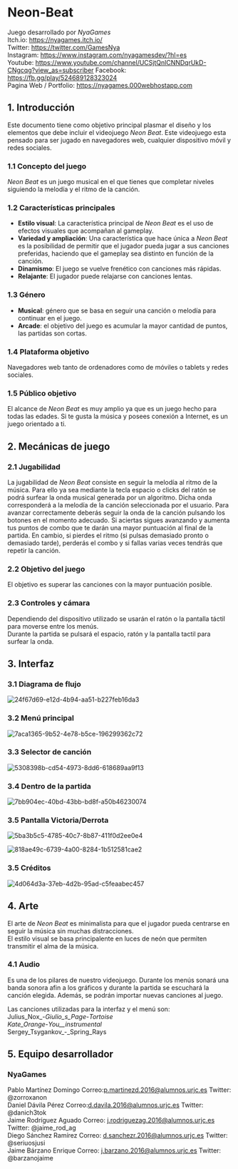 # Neon-Beat
Juego desarrollado por *NyaGames*  
Itch.io: https://nyagames.itch.io/  
Twitter: https://twitter.com/GamesNya  
Instagram: https://www.instagram.com/nyagamesdev/?hl=es  
Youtube: https://www.youtube.com/channel/UCSjtQnlCNNDqrUkD-CNgcqg?view_as=subscriber
Facebook: https://fb.gg/play/524689128323024  
Pagina Web / Portfolio: https://nyagames.000webhostapp.com
  
## 1. Introducción
Este documento tiene como objetivo principal plasmar el diseño y los elementos que debe incluir el videojuego *Neon Beat*. Este videojuego esta pensado para ser jugado en navegadores web, cualquier dispositivo móvil y redes sociales.

### 1.1 Concepto del juego
*Neon Beat* es un juego musical en el que tienes que completar niveles siguiendo la melodía y el ritmo de la canción.

### 1.2 Características principales
- **Estilo visual**: La característica principal de *Neon Beat* es el uso de efectos visuales que acompañan al gameplay.
- **Variedad y ampliación**: Una característica que hace única a *Neon Beat* es la posibilidad de permitir que el jugador pueda jugar a sus canciones preferidas, haciendo que el gameplay sea distinto en función de la canción.
- **Dinamismo**: El juego se vuelve frenético con canciones más rápidas.
- **Relajante**: El jugador puede relajarse con canciones lentas.

### 1.3	Género
- **Musical**: género que se basa en seguir una canción o melodía para continuar en el juego.
- **Arcade**: el objetivo del juego es acumular la mayor cantidad de puntos, las partidas son cortas.

### 1.4 Plataforma objetivo
Navegadores web tanto de ordenadores como de móviles o tablets y redes sociales.

### 1.5 Público objetivo
El alcance de *Neon Beat* es muy amplio ya que es un juego hecho para todas las edades. Si te gusta la música y posees conexión a Internet, es un juego orientado a ti.

## 2. Mecánicas de juego 

### 2.1 Jugabilidad
La jugabilidad de *Neon Beat* consiste en seguir la melodía al ritmo de la música. Para ello ya sea mediante la tecla espacio o clicks del ratón se podrá surfear la onda musical generada por un algoritmo. Dicha onda corresponderá a la melodía de la canción seleccionada por el usuario.
Para avanzar correctamente deberás seguir la onda de la canción pulsando los botones en el momento adecuado. Si aciertas sigues avanzando y aumenta tus puntos de combo que te darán una mayor puntuación al final de la partida. En cambio, si pierdes el ritmo (si pulsas demasiado pronto o demasiado tarde), perderás el combo y si fallas varias veces tendrás que repetir la canción.

### 2.2 Objetivo del juego
El objetivo es superar las canciones con la mayor puntuación posible.

### 2.3 Controles y cámara 
Dependiendo del dispositivo utilizado se usarán el ratón o la pantalla táctil para moverse entre los menús.     
Durante la partida se pulsará el espacio, ratón y la pantalla tactil para surfear la onda.

## 3. Interfaz

### 3.1 Diagrama de flujo 
![24f67d69-e12d-4b94-aa51-b227feb16da3](https://user-images.githubusercontent.com/43405226/66843271-d3c63700-ef6c-11e9-95f6-e0547431c10d.jpg)

### 3.2 Menú principal
![7aca1365-9b52-4e78-b5ce-196299362c72](https://user-images.githubusercontent.com/43405226/66329251-81629600-e92e-11e9-9ff3-b706dee49a87.jpg)

### 3.3 Selector de canción
![5308398b-cd54-4973-8dd6-618689aa9f13](https://user-images.githubusercontent.com/43405226/66329601-11084480-e92f-11e9-8527-447839822cc7.jpg)

### 3.4 Dentro de la partida
![7bb904ec-40bd-43bb-bd8f-a50b46230074](https://user-images.githubusercontent.com/43405226/66329848-86741500-e92f-11e9-861b-ceab5ca167a1.jpg)

### 3.5 Pantalla Victoria/Derrota
![5ba3b5c5-4785-40c7-8b87-411f0d2ee0e4](https://user-images.githubusercontent.com/43405226/66330177-292c9380-e930-11e9-862f-b61d66d30213.jpg)

![818ae49c-6739-4a00-8284-1b512581cae2](https://user-images.githubusercontent.com/43405226/66330272-57aa6e80-e930-11e9-944c-1174652d8314.jpg)
### 3.5 Créditos
![4d064d3a-37eb-4d2b-95ad-c5feaabec457](https://user-images.githubusercontent.com/43405226/66331215-4cf0d900-e932-11e9-95a6-66b0d01d7122.jpg)

## 4. Arte
El arte de *Neon Beat* es minimalista para que el jugador pueda centrarse en seguir la música sin muchas distracciones.  
El estilo visual se basa principalente en luces de neón que permiten transmitir el alma de la música.

### 4.1 Audio
Es una de los pilares de nuestro videojuego. Durante los menús sonará una banda sonora afin a los gráficos y durante la partida se escuchará la canción elegida. Además, se podrán importar nuevas canciones al juego.
  
Las canciones utilizadas para la interfaz y el menú son:  
  Julius_Nox_-_Giulio_s_Page_-_Tortoise  
  Kate_Orange_-_You__instrumental_  
  Sergey_Tsygankov_-_Spring_Rays  

## 5. Equipo desarrollador
### NyaGames
Pablo Martínez Domingo Correo:p.martinezd.2016@alumnos.urjc.es  Twitter: @zorroxanon  
Daniel Dávila Pérez Correo:d.davila.2016@alumnos.urjc.es  Twitter: @danich3tok  
Jaime Rodríguez Aguado Correo: j.rodriguezag.2016@alumnos.urjc.es  Twitter: @jaime_rod_ag  
Diego Sánchez Ramírez  Correo: d.sanchezr.2016@alumnos.urjc.es  Twitter: @seriuosjusi  
Jaime Bárzano Enrique  Correo: j.barzano.2016@alumnos.urjc.es  Twitter: @barzanojaime  

